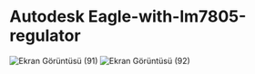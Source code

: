 # Autodesk Eagle-with-lm7805-regulator


![Ekran Görüntüsü (91)](https://user-images.githubusercontent.com/55411723/167379804-a34784ad-b385-4848-b49f-8bf6d6e7e3d5.png)
![Ekran Görüntüsü (92)](https://user-images.githubusercontent.com/55411723/167379809-907fa11e-c857-417a-9b65-366c01b963b4.png)
